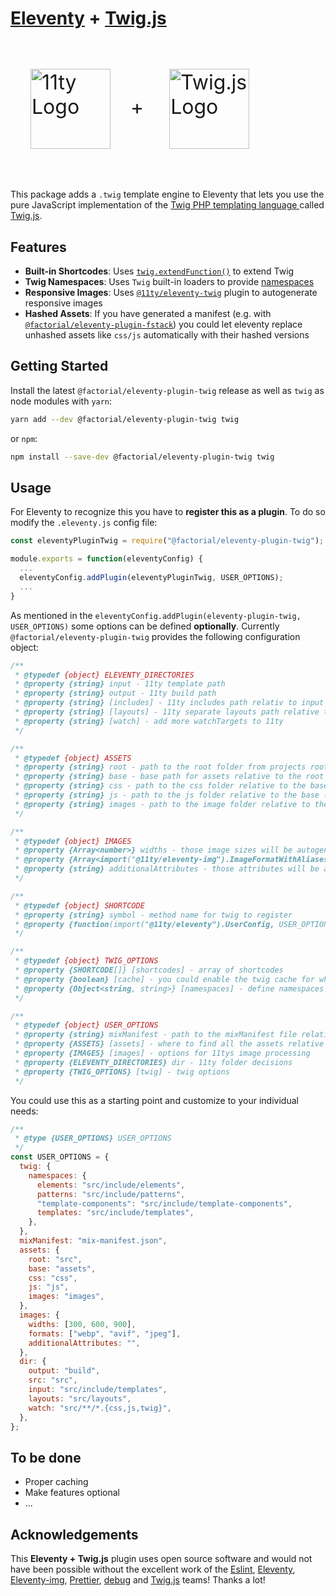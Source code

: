 # [Eleventy](https://www.11ty.dev) + [Twig.js](https://github.com/twigjs/twig.js/)

<p style="font-size: 2rem">
<img
  style="margin:2rem; width:8rem; height:8rem;"
  align="center"
  width="128"
  height="128"
  alt="11ty Logo"
  src="https://camo.githubusercontent.com/124e337fb005b0e70eb3758b431b051eaf5419b3a709062fbcce6d661a6ea116/68747470733a2f2f7777772e313174792e6465762f696d672f6c6f676f2d6769746875622e737667">+
<img
  style="margin:2rem; width:8rem; height:8rem;"
  align="center"
  width="128"
  height="128"
  alt="Twig.js Logo"
  src="https://user-images.githubusercontent.com/3282350/29336704-ab1be05c-81dc-11e7-92e5-cf11cca7b344.png">
</p>

This package adds a `.twig` template engine to Eleventy that lets you use the pure JavaScript implementation of the [Twig PHP templating language ](http://twig.sensiolabs.org/) called [Twig.js](https://github.com/twigjs/twig.js/).

## Features

- **Built-in Shortcodes**: Uses [`twig.extendFunction()`](https://twig.symfony.com/doc/2.x/advanced.html) to extend Twig
- **Twig Namespaces**: Uses `Twig` built-in loaders to provide [namespaces](https://twig.symfony.com/doc/3.x/api.html#built-in-loaders)
- **Responsive Images**: Uses [`@11ty/eleventy-twig`](https://github.com/11ty/eleventy-img) plugin to autogenerate responsive images
- **Hashed Assets**: If you have generated a manifest (e.g. with [`@factorial/eleventy-plugin-fstack`](https://github.com/factorial-io/eleventy-plugin-fstack)) you could let eleventy replace unhashed assets like `css/js` automatically with their hashed versions

## Getting Started

Install the latest `@factorial/eleventy-plugin-twig` release as well as `twig` as node modules with `yarn`:

```sh
yarn add --dev @factorial/eleventy-plugin-twig twig
```

or `npm`:

```sh
npm install --save-dev @factorial/eleventy-plugin-twig twig
```

## Usage

For Eleventy to recognize this you have to **register this as a plugin**. To do so modify the `.eleventy.js` config file:

```js
const eleventyPluginTwig = require("@factorial/eleventy-plugin-twig");

module.exports = function(eleventyConfig) {
  ...
  eleventyConfig.addPlugin(eleventyPluginTwig, USER_OPTIONS);
  ...
}
```

As mentioned in the `eleventyConfig.addPlugin(eleventy-plugin-twig, USER_OPTIONS)` some options can be defined **optionally**. Currently `@factorial/eleventy-plugin-twig` provides the following configuration object:

```js
/**
 * @typedef {object} ELEVENTY_DIRECTORIES
 * @property {string} input - 11ty template path
 * @property {string} output - 11ty build path
 * @property {string} [includes] - 11ty includes path relativ to input
 * @property {string} [layouts] - 11ty separate layouts path relative to input
 * @property {string} [watch] - add more watchTargets to 11ty
 */

/**
 * @typedef {object} ASSETS
 * @property {string} root - path to the root folder from projects root (e.g. src)
 * @property {string} base - base path for assets relative to the root folder (e.g. assets)
 * @property {string} css - path to the css folder relative to the base (e.g. css)
 * @property {string} js - path to the js folder relative to the base (e.g. js)
 * @property {string} images - path to the image folder relative to the base (e.g. images)
 */

/**
 * @typedef {object} IMAGES
 * @property {Array<number>} widths - those image sizes will be autogenereated / aspect-ratio will be respected
 * @property {Array<import("@11ty/eleventy-img").ImageFormatWithAliases>} formats - jpeg/avif/webp/png/gif
 * @property {string} additionalAttributes - those attributes will be added to the image element
 */

/**
 * @typedef {object} SHORTCODE
 * @property {string} symbol - method name for twig to register
 * @property {function(import("@11ty/eleventy").UserConfig, USER_OPTIONS, ...* ):any} callback - callback which is called by twig
 */

/**
 * @typedef {object} TWIG_OPTIONS
 * @property {SHORTCODE[]} [shortcodes] - array of shortcodes
 * @property {boolean} [cache] - you could enable the twig cache for whatever reasons here
 * @property {Object<string, string>} [namespaces] - define namespaces to include/extend templates more easily by "@name"
 */

/**
 * @typedef {object} USER_OPTIONS
 * @property {string} mixManifest - path to the mixManifest file relative to the build folder
 * @property {ASSETS} [assets] - where to find all the assets relative to the build folder
 * @property {IMAGES} [images] - options for 11tys image processing
 * @property {ELEVENTY_DIRECTORIES} dir - 11ty folder decisions
 * @property {TWIG_OPTIONS} [twig] - twig options
 */
```

You could use this as a starting point and customize to your individual needs:

```js
/**
 * @type {USER_OPTIONS} USER_OPTIONS
 */
const USER_OPTIONS = {
  twig: {
    namespaces: {
      elements: "src/include/elements",
      patterns: "src/include/patterns",
      "template-components": "src/include/template-components",
      templates: "src/include/templates",
    },
  },
  mixManifest: "mix-manifest.json",
  assets: {
    root: "src",
    base: "assets",
    css: "css",
    js: "js",
    images: "images",
  },
  images: {
    widths: [300, 600, 900],
    formats: ["webp", "avif", "jpeg"],
    additionalAttributes: "",
  },
  dir: {
    output: "build",
    src: "src",
    input: "src/include/templates",
    layouts: "src/layouts",
    watch: "src/**/*.{css,js,twig}",
  },
};
```

## To be done

- Proper caching
- Make features optional
- ...

## Acknowledgements

This **Eleventy + Twig.js** plugin uses open source software and would not have been possible without the excellent work of the [Eslint](https://babeljs.io/team), [Eleventy](https://www.11ty.dev/docs/credits/), [Eleventy-img](https://github.com/11ty/eleventy-img), [Prettier](https://unifiedjs.com/community/member/), [debug](https://github.com/debug-js/debug) and [Twig.js](https://github.com/twigjs/twig.js/) teams! Thanks a lot!
